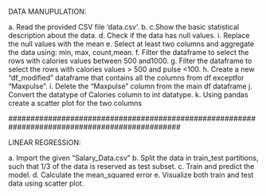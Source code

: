 DATA MANUPULATION:

a. Read the provided CSV file ‘data.csv’. b. 
c.Show the basic statistical description about the data. d. Check if the data has null values. i. Replace the null values with the mean e. Select at least two columns and aggregate the data using: min, max, count,mean. f. Filter the dataframe to select the rows with calories values between 500 and1000. g. Filter the dataframe to select the rows with calories values > 500 and pulse <100. h. Create a new “df_modified” dataframe that contains all the columns from df exceptfor “Maxpulse”. i. Delete the “Maxpulse” column from the main df dataframe j. Convert the datatype of Calories column to int datatype. k. Using pandas create a scatter plot for the two columns

###############################################################################################

LINEAR REGRESSION:

a. Import the given “Salary_Data.csv” b. Split the data in train_test partitions, such that 1/3 of the data is reserved as test subset. c. Train and predict the model. d. Calculate the mean_squared error e. Visualize both train and test data using scatter plot.

